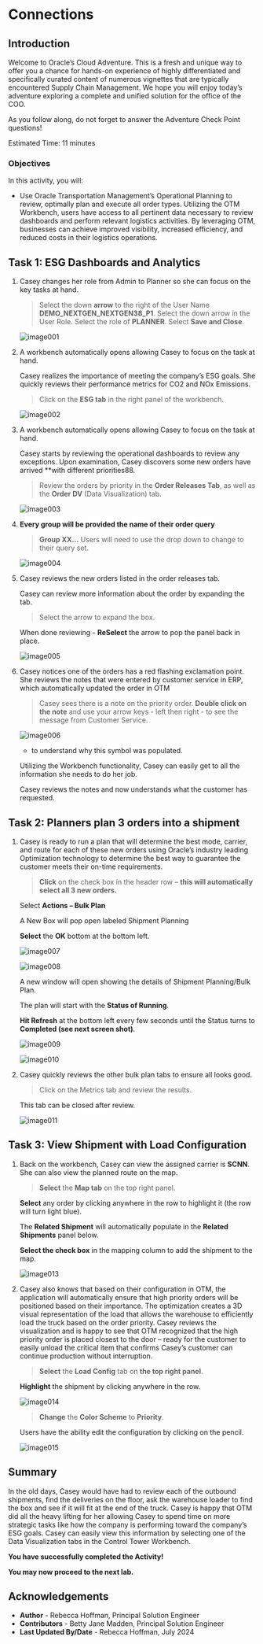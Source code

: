 # Connections

## Introduction

Welcome to Oracle’s Cloud Adventure.  This is a fresh and unique way to offer you a chance for hands-on experience of highly differentiated and specifically curated content of numerous vignettes that are typically encountered Supply Chain Management. We hope you will enjoy today’s adventure exploring a complete and unified solution for the office of the COO.

As you follow along, do not forget to answer the Adventure Check Point questions! 


Estimated Time: 11 minutes


### Objectives

In this activity, you will:
* Use Oracle Transportation Management’s Operational Planning to review, optimally plan and execute all order types. Utilizing the OTM Workbench, users have access to all pertinent data necessary to review dashboards and perform relevant logistics activities.  By leveraging OTM, businesses can achieve improved visibility, increased efficiency, and reduced costs in their logistics operations.


 



## Task 1: ESG Dashboards and Analytics 

1. Casey changes her role from Admin to Planner so she can focus on the key tasks at hand.

    > Select the down **arrow** to the right of the User Name **DEMO_NEXTGEN_NEXTGEN38_P1**. Select the down arrow in the User Role.  Select the role of **PLANNER**.  Select **Save and Close**.

    ![image001](images/image001.png)



2. A workbench automatically opens allowing Casey to focus on the task at hand.  

    Casey realizes the importance of meeting the company’s ESG goals.  She quickly reviews their performance metrics for CO2 and NOx Emissions.


    > Click on the **ESG tab** in the right panel of the workbench.

    ![image002](images/image002.png)



3. A workbench automatically opens allowing Casey to focus on the task at hand. 

    Casey starts by reviewing the operational dashboards to review any exceptions.  Upon examination, Casey discovers some new orders have arrived **with different priorities88.  


    > Review the orders by priority in the **Order Releases Tab**, as well as the **Order DV** (Data Visualization) tab.

    ![image003](images/image003.png)


4. **Every group will be provided the name of their order query**

    > **Group XX...** Users will need to use the drop down to change to their query set.

    ![image004](images/image004.png)


5. Casey reviews the new orders listed in the order releases tab.
    
    Casey can review more information about the order by expanding the tab.


    > Select the arrow to expand the box.  

    When done reviewing - **ReSelect** the arrow to pop the panel back in place.


    ![image005](images/image005.png)


6. Casey notices one of the orders has a red flashing exclamation point.  She reviews the notes that were entered by customer service in ERP, which automatically updated the order in OTM 

    > Casey sees there is a note on the priority order.  **Double click on the note** and use your arrow keys - left then right - to see the message from Customer Service.

    ![image006](images/image006.png)

    - to understand why this symbol was populated.
    
    Utilizing the Workbench functionality, Casey can easily get to all the information she needs to do her job.
   
    Casey reviews the notes and now understands what the customer has requested.


    
## Task 2: Planners plan 3 orders into a shipment

1. Casey is ready to run a plan that will determine the best mode, carrier, and route for each of these new orders using Oracle’s industry leading Optimization technology to determine the best way to guarantee the customer meets their on-time requirements. 

    > **Click** on the check box in the header row – **this will automatically select all 3 new orders.**

    Select **Actions – Bulk Plan**

    A New Box will pop open labeled Shipment Planning

    **Select** the **OK** bottom at the bottom left.

    ![image007](images/image007.png)

    ![image008](images/image008.png)

    A new window will open showing the details of Shipment Planning/Bulk Plan.  
    
    The plan will start with the **Status of Running**.
    
    **Hit Refresh** at the bottom left every few seconds until the Status turns to **Completed (see next screen shot)**.

    ![image009](images/image009.png)

    ![image010](images/image010.png)

2. Casey quickly reviews the other bulk plan tabs to ensure all looks good.

    > Click on the Metrics tab and review the results.
    
    This tab can be closed after review.

    ![image011](images/image011.png)



## Task 3: View Shipment with Load Configuration

1. Back on the workbench, Casey can view the assigned carrier is **SCNN**.  She can also view the planned route on the map.

    > **Select** the **Map tab** on the top right panel.

    **Select** any order by clicking anywhere in the row to highlight it (the row will turn light blue). 
    
    The **Related Shipment** will automatically populate in the **Related Shipments** panel below.

    **Select the check box** in the mapping column to add the shipment to the map.

    ![image013](images/image013.png)


2. Casey also knows that based on their configuration in OTM, the application will automatically ensure that high priority orders will be positioned based on their importance.  The optimization creates a 3D visual representation of the load that allows the warehouse to efficiently load the truck based on the order priority.   Casey reviews the visualization and is happy to see that OTM recognized that the high priority order is placed closest to the door – ready for the customer to easily unload the critical item that confirms Casey’s customer can continue production without interruption.

    > **Select** the **Load Config** tab on **the top right panel**.
        
    **Highlight** the shipment by clicking anywhere in the row.

    ![image014](images/image014.png)


    > **Change** the **Color Scheme** to **Priority**.
    
    Users have the ability edit the configuration by clicking on the pencil. 

    ![image015](images/image015.png)




## Summary

In the old days, Casey would have had to review each of the outbound shipments, find the deliveries on the floor, ask the warehouse loader to find the box and see if it will fit at the end of the truck.  Casey is happy that OTM did all the heavy lifting for her allowing Casey to spend time on more strategic tasks like how the company is performing toward the company’s ESG goals.  Casey can easily view this information by selecting one of the Data Visualization tabs in the Control Tower Workbench. 

**You have successfully completed the Activity!**





**You may now proceed to the next lab.**

## Acknowledgements
* **Author** - Rebecca Hoffman, Principal Solution Engineer
* **Contributors** -  Betty Jane Madden, Principal Solution Engineer
* **Last Updated By/Date** - Rebecca Hoffman, July 2024

